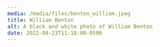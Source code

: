 ```yaml
---
media: /media/files/benton_william.jpeg
title: William Benton
alt: A black and white photo of William Benton
date: 2022-08-23T11:18:00-0500
---
```

